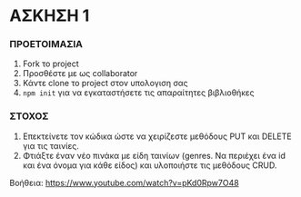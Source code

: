 # ΑΣΚΗΣΗ 1
### ΠΡΟΕΤΟΙΜΑΣΙΑ
1. Fork το project
2. Προσθέστε με ως collaborator 
3. Κάντε clone το project στον υπολογιση σας
4. `npm init` για να εγκαταστήσετε τις απαραίτητες βιβλιοθήκες

### ΣΤΟΧΟΣ
1. Επεκτείνετε τον κώδικα ώστε να χειρίζεστε μεθόδους PUT και DELETE για τις ταινίες.
2. Φτιάξτε έναν νέο πινάκα με είδη ταινίων (genres. Να περιέχει ένα id και ένα όνομα για κάθε είδος) και υλοποιήστε τις μεθόδους CRUD.

Βοήθεια: https://www.youtube.com/watch?v=pKd0Rpw7O48
